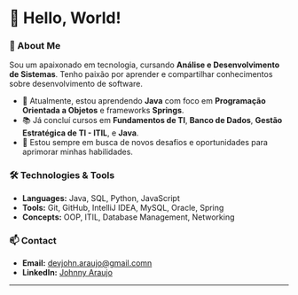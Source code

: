 # 👋 Hello, World!

### 🚀 About Me
Sou um apaixonado em tecnologia, cursando **Análise e Desenvolvimento de Sistemas**. Tenho paixão por aprender e compartilhar conhecimentos sobre desenvolvimento de software.

- 🌱 Atualmente, estou aprendendo **Java** com foco em **Programação Orientada a Objetos** e frameworks **Springs**.
- 📚 Já concluí cursos em **Fundamentos de TI**, **Banco de Dados**, **Gestão Estratégica de TI - ITIL**, e **Java**.
- 🎯 Estou sempre em busca de novos desafios e oportunidades para aprimorar minhas habilidades.

### 🛠️ Technologies & Tools
- **Languages:** Java, SQL, Python, JavaScript
- **Tools:** Git, GitHub, IntelliJ IDEA, MySQL, Oracle, Spring 
- **Concepts:** OOP, ITIL, Database Management, Networking


### 📫 Contact
- **Email:** devjohn.araujo@gmail.comn
- **LinkedIn:** [Johnny Araujo](https://www.linkedin.com/in//johnny-araujo-71508b312)

---

<!---
johnnyxx7/johnnyxx7 is a ✨ special ✨ repository because its `README.md` (this file) appears on you![RobloxScreenShot20240816_234613085](https://github.com/user-attachments/assets/e1f482c7-23b5-43c5-8699-875dd5c42401)
r GitHub profile.
You can click the Preview link to take a look at your changes.
--->
